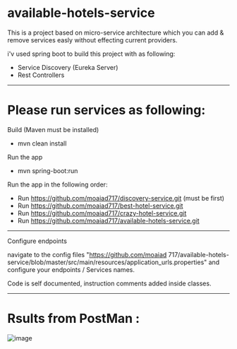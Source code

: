 # available-hotels-service

This is a project based on micro-service architecture which you can add & remove services easly without effecting current providers.

i'v used spring boot to build this project with as following:

  - Service Discovery (Eureka Server)
  - Rest Controllers
  
*********************************

# Please run services as following:
Build (Maven must be installed)
- mvn clean install

Run the app
- mvn spring-boot:run

Run the app in the following order: 
- Run  https://github.com/moaiad717/discovery-service.git   (must be first)
- Run  https://github.com/moaiad717/best-hotel-service.git
- Run  https://github.com/moaiad717/crazy-hotel-service.git
- Run  https://github.com/moaiad717/available-hotels-service.git

*********************************

Configure endpoints

navigate to the config files "https://github.com/moaiad 717/available-hotels-service/blob/master/src/main/resources/application_urls.properties" and configure your endpoints /
Services names.

Code is self documented, instruction comments added inside classes.
*********************************

# Rsults from PostMan : 
![image](https://user-images.githubusercontent.com/37189526/139557881-a995fbaa-36b6-4fa7-a659-24d5a0a9debb.png)
